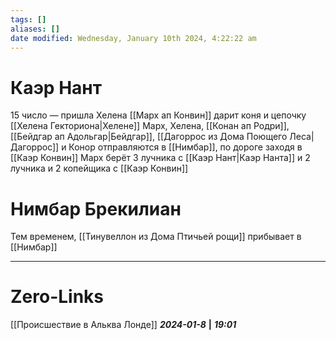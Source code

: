```yaml
---
tags: []
aliases: []
date modified: Wednesday, January 10th 2024, 4:22:22 am
---
```

# Каэр Нант
15 число — пришла Хелена
[[Марх ап Конвин]] дарит коня и цепочку [[Хелена Гекториона|Хелене]]
Марх, Хелена, [[Конан ап Родри]], [[Бейдгар ап Адольгар|Бейдгар]], [[Дагоррос из Дома Поющего Леса|Дагоррос]] и Конор отправляются в [[Нимбар]], по дороге заходя в [[Каэр Конвин]]
Марх берёт 3 лучника с [[Каэр Нант|Каэр Нанта]] и 2 лучника и 2 копейщика с [[Каэр Конвин]]

# Нимбар Брекилиан

Тем временем, [[Тинувеллон из Дома Птичьей рощи]] прибывает в [[Нимбар]]
___
# Zero-Links
[[Происшествие в Альква Лонде]]
***2024-01-8*** **|** ***19:01***
